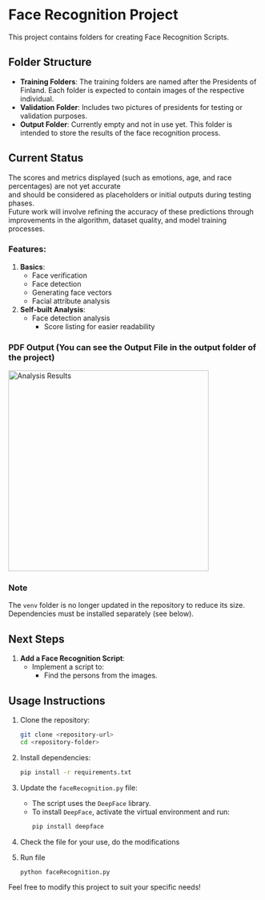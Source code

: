 
# Face Recognition Project

This project contains folders for creating Face Recognition Scripts.

## Folder Structure
- **Training Folders**: The training folders are named after the Presidents of Finland. Each folder is expected to contain images of the respective individual.
- **Validation Folder**: Includes two pictures of presidents for testing or validation purposes.
- **Output Folder**: Currently empty and not in use yet. This folder is intended to store the results of the face recognition process.

## Current Status
The scores and metrics displayed (such as emotions, age, and race percentages) are not yet accurate <br>and should be considered as placeholders or initial outputs during testing phases.
<br>Future work will involve refining the accuracy of these predictions through improvements in the algorithm, dataset quality, and model training processes.

### Features:
1. **Basics**:
   - Face verification
   - Face detection
   - Generating face vectors
   - Facial attribute analysis
2. **Self-built Analysis**:
   - Face detection analysis
     - Score listing for easier readability

### PDF Output (You can see the Output File in the output folder of the project)


<div>
  <img src="https://github.com/user-attachments/assets/e10eca5f-c73f-4fd0-8861-f034b9ce83f5" alt="Analysis Results" width="400">
</div>


### Note
The `venv` folder is no longer updated in the repository to reduce its size. Dependencies must be installed separately (see below).

## Next Steps
1. **Add a Face Recognition Script**:
   - Implement a script to:
     - Find the persons from the images.

## Usage Instructions
1. Clone the repository:
   ```bash
   git clone <repository-url>
   cd <repository-folder>
   ```

2. Install dependencies:
   ```bash
   pip install -r requirements.txt
   ```

3. Update the `faceRecognition.py` file:
   - The script uses the `DeepFace` library.
   - To install `DeepFace`, activate the virtual environment and run:
     ```bash
     pip install deepface
     ```
4. Check the file for your use, do the modifications
5. Run file
   ```bash
   python faceRecognition.py  
   ```

Feel free to modify this project to suit your specific needs!
